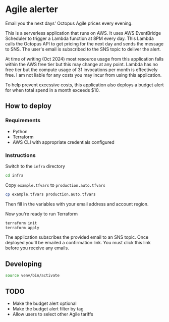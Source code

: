 # Agile alerter

Email you the next days' Octopus Agile prices every evening.

This is a serverless application that runs on AWS.
It uses AWS EventBridge Scheduler to trigger a Lambda function at 8PM every day.
This Lambda calls the Octopus API to get pricing for the next day and sends the message to SNS.
The user's email is subscribed to the SNS topic to deliver the alert.

At time of writing (Oct 2024) most resource usage from this application falls within the AWS free tier but this may change at any point. Lambda has no free tier but the compute usage of 31 invocations per month is effectively free.
I am not liable for any costs you may incur from using this application.

To help prevent excessive costs, this application also deploys a budget alert for when total spend in a month exceeds $10.

## How to deploy

### Requirements

- Python
- Terraform
- AWS CLI with appropriate credentials configured

### Instructions

Switch to the `infra` directory

```bash
cd infra
```

Copy `example.tfvars` to `production.auto.tfvars`

```bash
cp example.tfvars production.auto.tfvars
```

Then fill in the variables with your email address and account region.

Now you're ready to run Terraform

```bash
terraform init
terraform apply
```

The application subscribes the provided email to an SNS topic.
Once deployed you'll be emailed a confirmation link.
You must click this link before you receive any emails.

## Developing

```bash
source venv/bin/activate
```

## TODO

- Make the budget alert optional
- Make the budget alert filter by tag
- Allow users to select other Agile tariffs
